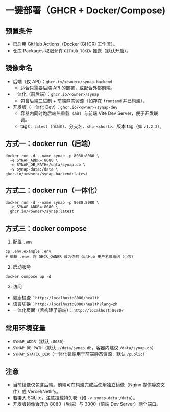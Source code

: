 # 一键部署（GHCR + Docker/Compose)

## 预置条件

- 已启用 GitHub Actions（Docker (GHCR) 工作流）。
- 仓库 Packages 权限允许 `GITHUB_TOKEN` 推送（默认开启）。

## 镜像命名

- 后端（仅 API）：`ghcr.io/<owner>/synap-backend`
  - 适合只需要后端 API 的部署，或配合外部前端。
- 一体化（前后端）：`ghcr.io/<owner>/synap`
  - 包含后端二进制 + 前端静态资源（如存在 `frontend` 并已构建）。
- 开发版（一体化 Dev）：`ghcr.io/<owner>/synap-dev`
  - 容器内同时跑后端热重载（air）与前端 Vite Dev Server，便于开发联调。
  - tags：`latest`（main）、分支名、`sha-<short>`、版本 tag（如 `v1.2.3`）。

## 方式一：docker run（后端）

```
docker run -d --name synap -p 8080:8080 \
  -e SYNAP_ADDR=:8080 \
  -e SYNAP_DB_PATH=/data/synap.db \
  -v synap-data:/data \
ghcr.io/<owner>/synap-backend:latest
```

## 方式二：docker run（一体化）

```
docker run -d --name synap -p 8080:8080 \
  -e SYNAP_ADDR=:8080 \
  ghcr.io/<owner>/synap:latest
```

## 方式三：docker compose

1) 配置 `.env`

```
cp .env.example .env
# 编辑 .env，将 GHCR_OWNER 改为你的 GitHub 用户名或组织（小写）
```

2) 启动服务

```
docker compose up -d
```

3) 访问

- 健康检查：`http://localhost:8080/health`
- 语言切换：`http://localhost:8080/health?lang=zh`
- 一体化页面（若构建了前端）：`http://localhost:8080/`

## 常用环境变量

- `SYNAP_ADDR`（默认 `:8080`）
- `SYNAP_DB_PATH`（默认 `./data/synap.db`，容器内建议 `/data/synap.db`）
- `SYNAP_STATIC_DIR`（一体化镜像用于前端静态资源，默认 `/public`）

## 注意

- 当前镜像仅包含后端。前端可在构建完成后使用独立镜像（Nginx 提供静态文件）或 Vercel/Netlify。
- 若接入 SQLite，注意挂载持久卷（如 `-v synap-data:/data`）。
- 开发版镜像会开放 8080（后端）与 3000（前端 Dev Server）两个端口。
